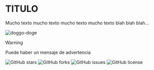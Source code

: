 # TITULO
Mucho texto mucho texto mucho texto mucho texto blah blah blah...

![doggo-doge](https://github.com/user-attachments/assets/6fe4237b-fb58-4c49-853a-929682cdb60a)

>[!WARNING]
>Puede haber un mensaje de advertencia

![GitHub stars](https://img.shields.io/github/stars/JLzzz7/Prueba2?style=social)
![GitHub forks](https://img.shields.io/github/forks/JLzzz7/Prueba2?style=social)
![GitHub issues](https://img.shields.io/github/issues/JLzzz7/Prueba2)
![GitHub license](https://img.shields.io/github/license/JLzzz7/Prueba2)

